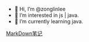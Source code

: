 - 👋 Hi, I’m @zonglinlee
- 👀 I’m interested in js | java.
- 🌱 I’m currently learning java.





[MarkDown笔记](https://zonglinlee.github.io/vuepress_blog/)
